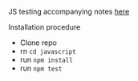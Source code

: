 JS testing accompanying notes [here](https://github.com/johnmutuma5/Notes/blob/master/Javascript/Testing/jest_beginner.md)

Installation procedure

- Clone repo
- rn `cd javascript`
- run `npm install`
- run `npm test`
